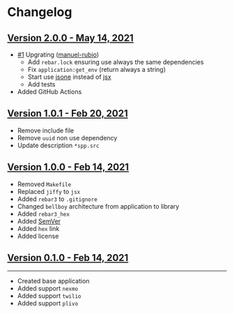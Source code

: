 # Changelog

## [Version 2.0.0 - May 14, 2021](https://github.com/vkatsuba/bellboy/releases/tag/2.0.0)
* [#1](https://github.com/vkatsuba/bellboy/pull/1) Upgrating ([manuel-rubio](https://github.com/manuel-rubio))
  * Add `rebar.lock` ensuring use always the same dependencies
  * Fix `application:get_env` (return always a string)
  * Start use [jsone](https://github.com/sile/jsone) instead of [jsx](https://github.com/talentdeficit/jsx)
  * Add tests
* Added GitHub Actions

## [Version 1.0.1 - Feb 20, 2021](https://github.com/vkatsuba/bellboy/releases/tag/1.0.1)
* Remove include file
* Remove `uuid` non use dependency
* Update description `*spp.src`

## [Version 1.0.0 - Feb 14, 2021](https://github.com/vkatsuba/bellboy/releases/tag/1.0.0)
* Removed `Makefile`
* Replaced `jiffy` to `jsx`
* Added `rebar3` to `.gitignore`
* Changed `bellboy` architecture from application to library
* Added `rebar3_hex`
* Added [SemVer](https://semver.org/)
* Added `hex` link
* Added license

## [Version 0.1.0 - Feb 14, 2021](https://github.com/vkatsuba/bellboy/releases/tag/0.1.0)
---------------------------
* Created base application
* Added support `nexmo`
* Added support `twilio`
* Added support `plivo`
